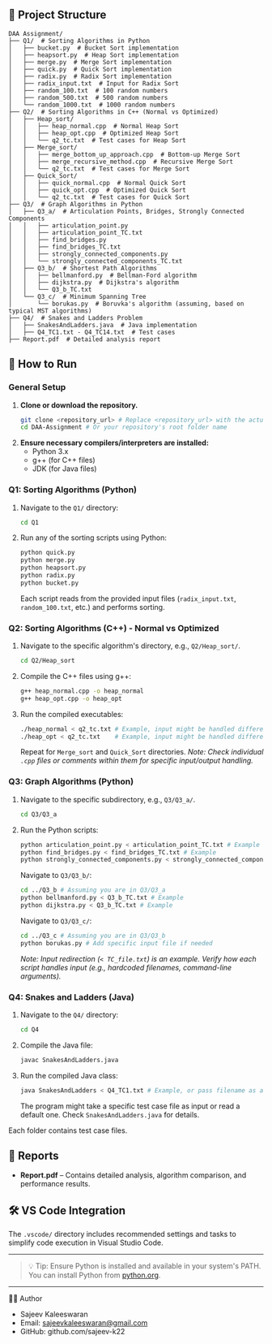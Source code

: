 ## 📁 Project Structure

```
DAA Assignment/
├── Q1/  # Sorting Algorithms in Python
│   ├── bucket.py  # Bucket Sort implementation
│   ├── heapsort.py  # Heap Sort implementation
│   ├── merge.py  # Merge Sort implementation
│   ├── quick.py  # Quick Sort implementation
│   ├── radix.py  # Radix Sort implementation
│   ├── radix_input.txt  # Input for Radix Sort
│   ├── random_100.txt  # 100 random numbers
│   ├── random_500.txt  # 500 random numbers
│   └── random_1000.txt  # 1000 random numbers
├── Q2/  # Sorting Algorithms in C++ (Normal vs Optimized)
│   ├── Heap_sort/
│   │   ├── heap_normal.cpp  # Normal Heap Sort
│   │   ├── heap_opt.cpp  # Optimized Heap Sort
│   │   └── q2_tc.txt  # Test cases for Heap Sort
│   ├── Merge_sort/
│   │   ├── merge_bottom_up_approach.cpp  # Bottom-up Merge Sort
│   │   ├── merge_recursive_method.cpp  # Recursive Merge Sort
│   │   └── q2_tc.txt  # Test cases for Merge Sort
│   ├── Quick_Sort/
│   │   ├── quick_normal.cpp  # Normal Quick Sort
│   │   ├── quick_opt.cpp  # Optimized Quick Sort
│   │   └── q2_tc.txt  # Test cases for Quick Sort
├── Q3/  # Graph Algorithms in Python
│   ├── Q3_a/  # Articulation Points, Bridges, Strongly Connected Components
│   │   ├── articulation_point.py
│   │   ├── articulation_point_TC.txt
│   │   ├── find_bridges.py
│   │   ├── find_bridges_TC.txt
│   │   ├── strongly_connected_components.py
│   │   └── strongly_connected_components_TC.txt
│   ├── Q3_b/  # Shortest Path Algorithms
│   │   ├── bellmanford.py  # Bellman-Ford algorithm
│   │   ├── dijkstra.py  # Dijkstra's algorithm
│   │   └── Q3_b_TC.txt
│   └── Q3_c/  # Minimum Spanning Tree
│       └── borukas.py  # Boruvka's algorithm (assuming, based on typical MST algorithms)
├── Q4/  # Snakes and Ladders Problem
│   ├── SnakesAndLadders.java  # Java implementation
│   ├── Q4_TC1.txt - Q4_TC14.txt  # Test cases
├── Report.pdf  # Detailed analysis report
```

## 🔧 How to Run

### General Setup
1. **Clone or download the repository.**
   ```bash
   git clone <repository_url> # Replace <repository_url> with the actual URL
   cd DAA-Assignment # Or your repository's root folder name
   ```
2. **Ensure necessary compilers/interpreters are installed:**
   - Python 3.x
   - g++ (for C++ files)
   - JDK (for Java files)

### Q1: Sorting Algorithms (Python)
1. Navigate to the `Q1/` directory:
   ```bash
   cd Q1
   ```
2. Run any of the sorting scripts using Python:
   ```bash
   python quick.py
   python merge.py
   python heapsort.py
   python radix.py
   python bucket.py
   ```
   Each script reads from the provided input files (`radix_input.txt`, `random_100.txt`, etc.) and performs sorting.

### Q2: Sorting Algorithms (C++) - Normal vs Optimized
1. Navigate to the specific algorithm's directory, e.g., `Q2/Heap_sort/`.
   ```bash
   cd Q2/Heap_sort
   ```
2. Compile the C++ files using g++:
   ```bash
   g++ heap_normal.cpp -o heap_normal
   g++ heap_opt.cpp -o heap_opt
   ```
3. Run the compiled executables:
   ```bash
   ./heap_normal < q2_tc.txt # Example, input might be handled differently
   ./heap_opt < q2_tc.txt    # Example, input might be handled differently
   ```
   Repeat for `Merge_sort` and `Quick_Sort` directories.
   *Note: Check individual `.cpp` files or comments within them for specific input/output handling.*

### Q3: Graph Algorithms (Python)
1. Navigate to the specific subdirectory, e.g., `Q3/Q3_a/`.
   ```bash
   cd Q3/Q3_a
   ```
2. Run the Python scripts:
   ```bash
   python articulation_point.py < articulation_point_TC.txt # Example
   python find_bridges.py < find_bridges_TC.txt # Example
   python strongly_connected_components.py < strongly_connected_components_TC.txt # Example
   ```
   Navigate to `Q3/Q3_b/`:
   ```bash
   cd ../Q3_b # Assuming you are in Q3/Q3_a
   python bellmanford.py < Q3_b_TC.txt # Example
   python dijkstra.py < Q3_b_TC.txt # Example
   ```
   Navigate to `Q3/Q3_c/`:
   ```bash
   cd ../Q3_c # Assuming you are in Q3/Q3_b
   python borukas.py # Add specific input file if needed
   ```
   *Note: Input redirection (`< TC_file.txt`) is an example. Verify how each script handles input (e.g., hardcoded filenames, command-line arguments).*

### Q4: Snakes and Ladders (Java)
1. Navigate to the `Q4/` directory:
   ```bash
   cd Q4
   ```
2. Compile the Java file:
   ```bash
   javac SnakesAndLadders.java
   ```
3. Run the compiled Java class:
   ```bash
   java SnakesAndLadders < Q4_TC1.txt # Example, or pass filename as arg if program expects that
   ```
   The program might take a specific test case file as input or read a default one. Check `SnakesAndLadders.java` for details.

Each folder contains test case files.

## 📄 Reports

- **Report.pdf** – Contains detailed analysis, algorithm comparison, and performance results.

## 🛠 VS Code Integration

The `.vscode/` directory includes recommended settings and tasks to simplify code execution in Visual Studio Code.

---

> 💡 Tip: Ensure Python is installed and available in your system's PATH. You can install Python from [python.org](https://www.python.org/).

------------------------------------------------------------------------------------------------
👨‍💻 Author

- Sajeev Kaleeswaran
- Email: sajeevkaleeswaran@gmail.com
- GitHub: github.com/sajeev-k22
